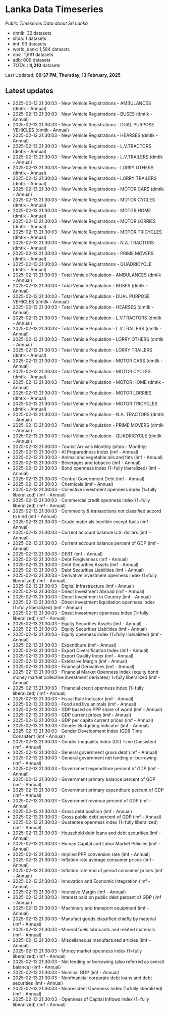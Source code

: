 # Lanka Data Timeseries
*Public Timeseries Data about Sri Lanka*

* dmtlk: 32 datasets
* sltda: 1 datasets
* imf: 93 datasets
* world_bank: 1,584 datasets
* cbsl: 1,891 datasets
* adb: 609 datasets
* TOTAL: **4,210** datasets

Last Updated: **09:37 PM, Thursday, 13 February, 2025**

## Latest updates

* 2025-02-13 21:30:03 - New Vehicle Registrations - AMBULANCES (dmtlk - Annual)
* 2025-02-13 21:30:03 - New Vehicle Registrations - BUSES (dmtlk - Annual)
* 2025-02-13 21:30:03 - New Vehicle Registrations - DUAL PURPOSE VEHICLES (dmtlk - Annual)
* 2025-02-13 21:30:03 - New Vehicle Registrations - HEARSES (dmtlk - Annual)
* 2025-02-13 21:30:03 - New Vehicle Registrations - L.V.TRACTORS (dmtlk - Annual)
* 2025-02-13 21:30:03 - New Vehicle Registrations - L.V.TRAILERS (dmtlk - Annual)
* 2025-02-13 21:30:03 - New Vehicle Registrations - LORRY OTHERS (dmtlk - Annual)
* 2025-02-13 21:30:03 - New Vehicle Registrations - LORRY TRAILERS (dmtlk - Annual)
* 2025-02-13 21:30:03 - New Vehicle Registrations - MOTOR CARS (dmtlk - Annual)
* 2025-02-13 21:30:03 - New Vehicle Registrations - MOTOR CYCLES (dmtlk - Annual)
* 2025-02-13 21:30:03 - New Vehicle Registrations - MOTOR HOME (dmtlk - Annual)
* 2025-02-13 21:30:03 - New Vehicle Registrations - MOTOR LORRIES (dmtlk - Annual)
* 2025-02-13 21:30:03 - New Vehicle Registrations - MOTOR TRICYCLES (dmtlk - Annual)
* 2025-02-13 21:30:03 - New Vehicle Registrations - N.A. TRACTORS (dmtlk - Annual)
* 2025-02-13 21:30:03 - New Vehicle Registrations - PRIME MOVERS (dmtlk - Annual)
* 2025-02-13 21:30:03 - New Vehicle Registrations - QUADRICYCLE (dmtlk - Annual)
* 2025-02-13 21:30:03 - Total Vehicle Population - AMBULANCES (dmtlk - Annual)
* 2025-02-13 21:30:03 - Total Vehicle Population - BUSES (dmtlk - Annual)
* 2025-02-13 21:30:03 - Total Vehicle Population - DUAL PURPOSE VEHICLES (dmtlk - Annual)
* 2025-02-13 21:30:03 - Total Vehicle Population - HEARSES (dmtlk - Annual)
* 2025-02-13 21:30:03 - Total Vehicle Population - L.V.TRACTORS (dmtlk - Annual)
* 2025-02-13 21:30:03 - Total Vehicle Population - L.V.TRAILERS (dmtlk - Annual)
* 2025-02-13 21:30:03 - Total Vehicle Population - LORRY OTHERS (dmtlk - Annual)
* 2025-02-13 21:30:03 - Total Vehicle Population - LORRY TRAILERS (dmtlk - Annual)
* 2025-02-13 21:30:03 - Total Vehicle Population - MOTOR CARS (dmtlk - Annual)
* 2025-02-13 21:30:03 - Total Vehicle Population - MOTOR CYCLES (dmtlk - Annual)
* 2025-02-13 21:30:03 - Total Vehicle Population - MOTOR HOME (dmtlk - Annual)
* 2025-02-13 21:30:03 - Total Vehicle Population - MOTOR LORRIES (dmtlk - Annual)
* 2025-02-13 21:30:03 - Total Vehicle Population - MOTOR TRICYCLES (dmtlk - Annual)
* 2025-02-13 21:30:03 - Total Vehicle Population - N.A. TRACTORS (dmtlk - Annual)
* 2025-02-13 21:30:03 - Total Vehicle Population - PRIME MOVERS (dmtlk - Annual)
* 2025-02-13 21:30:03 - Total Vehicle Population - QUADRICYCLE (dmtlk - Annual)
* 2025-02-13 21:30:03 - Tourist Arrivals Monthly (sltda - Monthly)
* 2025-02-13 21:30:03 - AI Preparedness Index (imf - Annual)
* 2025-02-13 21:30:03 - Animal and vegetable oils and fats (imf - Annual)
* 2025-02-13 21:30:03 - Beverages and tobacco (imf - Annual)
* 2025-02-13 21:30:03 - Bond openness index (1=fully liberalized) (imf - Annual)
* 2025-02-13 21:30:03 - Central Government Debt (imf - Annual)
* 2025-02-13 21:30:03 - Chemicals (imf - Annual)
* 2025-02-13 21:30:03 - Collective investment openness index (1=fully liberalized) (imf - Annual)
* 2025-02-13 21:30:03 - Commercial credit openness index (1=fully liberalized) (imf - Annual)
* 2025-02-13 21:30:03 - Commodity & transactions not classified accord to kind (imf - Annual)
* 2025-02-13 21:30:03 - Crude materials inedible except fuels (imf - Annual)
* 2025-02-13 21:30:03 - Current account balance U.S. dollars (imf - Annual)
* 2025-02-13 21:30:03 - Current account balance percent of GDP (imf - Annual)
* 2025-02-13 21:30:03 - DEBT (imf - Annual)
* 2025-02-13 21:30:03 - Debt Forgiveness (imf - Annual)
* 2025-02-13 21:30:03 - Debt Securities Assets (imf - Annual)
* 2025-02-13 21:30:03 - Debt Securities Liabilities (imf - Annual)
* 2025-02-13 21:30:03 - Derivative investment openness index (1=fully liberalized) (imf - Annual)
* 2025-02-13 21:30:03 - Digital Infrastructure (imf - Annual)
* 2025-02-13 21:30:03 - Direct Investment Abroad (imf - Annual)
* 2025-02-13 21:30:03 - Direct Investment In Country (imf - Annual)
* 2025-02-13 21:30:03 - Direct investment liquidation openness index (1=fully liberalized) (imf - Annual)
* 2025-02-13 21:30:03 - Direct investment openness index (1=fully liberalized) (imf - Annual)
* 2025-02-13 21:30:03 - Equity Securities Assets (imf - Annual)
* 2025-02-13 21:30:03 - Equity Securities Liabilities (imf - Annual)
* 2025-02-13 21:30:03 - Equity openness index (1=fully liberalized) (imf - Annual)
* 2025-02-13 21:30:03 - Expenditure (imf - Annual)
* 2025-02-13 21:30:03 - Export Diversification Index (imf - Annual)
* 2025-02-13 21:30:03 - Export Quality Index (imf - Annual)
* 2025-02-13 21:30:03 - Extensive Margin (imf - Annual)
* 2025-02-13 21:30:03 - Financial Derivatives (imf - Annual)
* 2025-02-13 21:30:03 - Financial Market Openness Index (equity bond money market collective investment derivates) 1=fully liberalized (imf - Annual)
* 2025-02-13 21:30:03 - Financial credit openness index (1=fully liberalized) (imf - Annual)
* 2025-02-13 21:30:03 - Fiscal Rule Indicator (imf - Annual)
* 2025-02-13 21:30:03 - Food and live animals (imf - Annual)
* 2025-02-13 21:30:03 - GDP based on PPP share of world (imf - Annual)
* 2025-02-13 21:30:03 - GDP current prices (imf - Annual)
* 2025-02-13 21:30:03 - GDP per capita current prices (imf - Annual)
* 2025-02-13 21:30:03 - Gender Budgeting Indicator (imf - Annual)
* 2025-02-13 21:30:03 - Gender Development Index (GDI) Time Consistent (imf - Annual)
* 2025-02-13 21:30:03 - Gender Inequality Index (GII) Time Consistent (imf - Annual)
* 2025-02-13 21:30:03 - General government gross debt (imf - Annual)
* 2025-02-13 21:30:03 - General government net lending or borrowing (imf - Annual)
* 2025-02-13 21:30:03 - Government expenditure percent of GDP (imf - Annual)
* 2025-02-13 21:30:03 - Government primary balance percent of GDP (imf - Annual)
* 2025-02-13 21:30:03 - Government primary expenditure percent of GDP (imf - Annual)
* 2025-02-13 21:30:03 - Government revenue percent of GDP (imf - Annual)
* 2025-02-13 21:30:03 - Gross debt position (imf - Annual)
* 2025-02-13 21:30:03 - Gross public debt percent of GDP (imf - Annual)
* 2025-02-13 21:30:03 - Guarantee openness index (1=fully liberalized) (imf - Annual)
* 2025-02-13 21:30:03 - Household debt loans and debt securities (imf - Annual)
* 2025-02-13 21:30:03 - Human Capital and Labor Market Policies (imf - Annual)
* 2025-02-13 21:30:03 - Implied PPP conversion rate (imf - Annual)
* 2025-02-13 21:30:03 - Inflation rate average consumer prices (imf - Annual)
* 2025-02-13 21:30:03 - Inflation rate end of period consumer prices (imf - Annual)
* 2025-02-13 21:30:03 - Innovation and Economic Integration (imf - Annual)
* 2025-02-13 21:30:03 - Intensive Margin (imf - Annual)
* 2025-02-13 21:30:03 - Interest paid on public debt percent of GDP (imf - Annual)
* 2025-02-13 21:30:03 - Machinery and transport equipment (imf - Annual)
* 2025-02-13 21:30:03 - Manufact goods classified chiefly by material (imf - Annual)
* 2025-02-13 21:30:03 - Mineral fuels lubricants and related materials (imf - Annual)
* 2025-02-13 21:30:03 - Miscellaneous manufactured articles (imf - Annual)
* 2025-02-13 21:30:03 - Money market openness index (1=fully liberalized) (imf - Annual)
* 2025-02-13 21:30:03 - Net lending or borrowing (also referred as overall balance) (imf - Annual)
* 2025-02-13 21:30:03 - Nominal GDP (imf - Annual)
* 2025-02-13 21:30:03 - Nonfinancial corporate debt loans and debt securities (imf - Annual)
* 2025-02-13 21:30:03 - Nonresident Openness Index (1=fully liberalized) (imf - Annual)
* 2025-02-13 21:30:03 - Openness of Capital Inflows Index (1=fully liberalized) (imf - Annual)